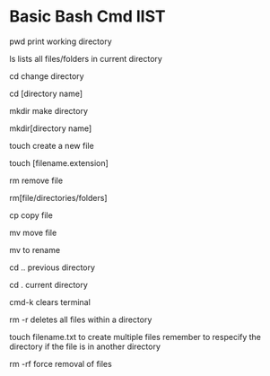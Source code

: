 <h1>Basic Bash Cmd lIST</h1>
pwd print working directory

ls lists all files/folders in current directory

cd change directory

cd [directory name]

mkdir make directory

mkdir[directory name]

touch create a new file

touch [filename.extension]

rm remove file

rm[file/directories/folders]

cp copy file

mv move file

mv to rename

cd .. previous directory

cd . current directory

cmd-k clears terminal

rm -r deletes all files within a directory

touch filename.txt to create multiple files remember to respecify the directory if the file is in another directory

rm -rf force removal of files
